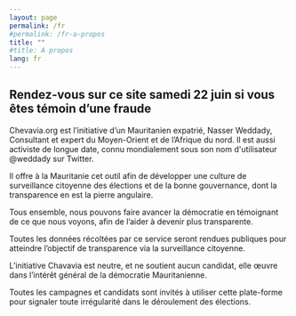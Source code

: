 ```yaml
---
layout: page
permalink: /fr
#permalink: /fr-a-propos
title: ""
#title: A propos
lang: fr
---
```


## Rendez-vous sur ce site samedi 22 juin si vous êtes témoin d’une fraude

Chevavia.org est l’initiative d’un Mauritanien expatrié, Nasser Weddady, Consultant et expert du Moyen-Orient et de l’Afrique du nord. Il est aussi activiste de longue date, connu mondialement sous son nom d'utilisateur @weddady sur Twitter.

Il offre à la Mauritanie cet outil afin de développer une culture de surveillance citoyenne des élections et de la bonne gouvernance, dont la transparence en est la pierre angulaire. 

Tous ensemble, nous pouvons faire avancer la démocratie en témoignant de ce que nous voyons, afin de l’aider à devenir plus transparente.

Toutes les données récoltées par ce service seront rendues publiques pour atteindre l’objectif de transparence via la surveillance citoyenne.

L’initiative Chavavia est neutre, et ne soutient aucun candidat, elle œuvre dans l’intérêt général de la démocratie Mauritanienne. 

Toutes les campagnes et candidats sont invités à utiliser cette plate-forme pour signaler toute irrégularité dans le déroulement des élections.

